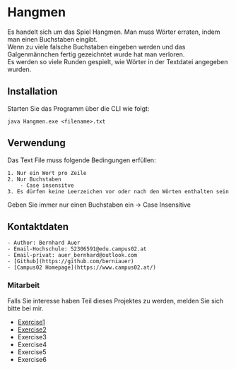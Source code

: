 # Hangmen
Es handelt sich um das Spiel Hangmen. Man muss Wörter erraten, indem man einen Buchstaben eingibt.\
Wenn zu viele falsche Buchstaben eingeben werden und das Galgenmännchen fertig gezeichntet wurde hat man verloren.\
Es werden so viele Runden gespielt, wie Wörter in der Textdatei angegeben wurden.

## Installation

Starten Sie das Programm über die CLI wie folgt: 

`java Hangmen.exe <filename>.txt`

## Verwendung

Das Text File muss folgende Bedingungen erfüllen:

    1. Nur ein Wort pro Zeile
    2. Nur Buchstaben
        - Case insensitve
    3. Es dürfen keine Leerzeichen vor oder nach den Wörten enthalten sein

Geben Sie immer nur einen Buchstaben ein -> Case Insensitive

## Kontaktdaten

    - Author: Bernhard Auer
    - Email-Hochschule: 52306591@edu.campus02.at
    - Email-privat: auer_bernhard@outlook.com
    - [Github](https://github.com/berniauer)
    - [Campus02 Homepage](https://www.campus02.at/)

### Mitarbeit

Falls Sie interesse haben Teil dieses Projektes zu werden, melden Sie sich bitte bei mir.

  - [Exercise1](exercise1.md)
  - [Exercise2](exercise2.md)
  - Exercise3
  - Exercise4
  - Exercise5
  - Exercise6
  

